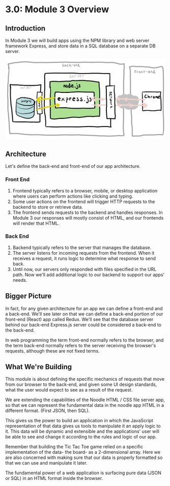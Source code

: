 # 3.0: Module 3 Overview

## Introduction

In Module 3 we will build apps using the NPM library and web server framework Express, and store data in a SQL database on a separate DB server.

![Our Express app will have this architecture.](../.gitbook/assets/express-4.jpg)

## Architecture

Let's define the back-end and front-end of our app architecture.

### Front End

1. Frontend typically refers to a browser, mobile, or desktop application where users can perform actions like clicking and typing.
2. Some user actions on the frontend will trigger HTTP requests to the backend to store or retrieve data.
3. The frontend sends requests to the backend and handles responses. In Module 3 our responses will mostly consist of HTML, and our frontends will render that HTML.

### Back End

1. Backend typically refers to the server that manages the database.
2. The server listens for incoming requests from the frontend. When it receives a request, it runs logic to determine what response to send back.
3. Until now, our servers only responded with files specified in the URL path. Now we'll add additional logic to our backend to support our apps' needs.

## Bigger Picture

In fact, for any given architecture for an app we can define a front-end and a back-end. We'll see later on that we can define a back-end portion of our front-end \(React\) app called Redux. We'll see that the database server behind our back-end Express.js server could be considered a back-end to the back-end.

In web programming the term front-end normally refers to the browser, and the term back-end normally refers to the server receiving the browser's requests, although these are not fixed terms.

## What We're Building

This module is about defining the specific mechanics of requests that move from our browser to the back-end, and given some UI design standards, what the user would expect to see as a result of the request.

We are extending the capabilities of the Noodle HTML / CSS file server app, so that we can represent the fundamental data in the noodle app HTML in a different format. \(First JSON, then SQL\).

This gives us the power to build an application in which the JavaScript representation of that data gives us tools to manipulate it an apply logic to it. This data will be dynamic and extensible and the applications' user will be able to see and change it according to the rules and logic of our app.

Remember that building the Tic Tac Toe game relied on a specific implementation of the data- the board- as a 2-dimensional array. Here we are also concerned with making sure that our data is properly formatted so that we can use and manipulate it later.

The fundamental power of a web application is surfacing pure data \(JSON or SQL\) in an HTML format inside the browser.

